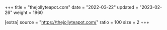 +++
title = "thejollyteapot.com"
date = "2022-03-22"
updated = "2023-02-26"
weight = 1960

[extra]
source = "https://thejollyteapot.com/"
ratio = 100
size = 2
+++
